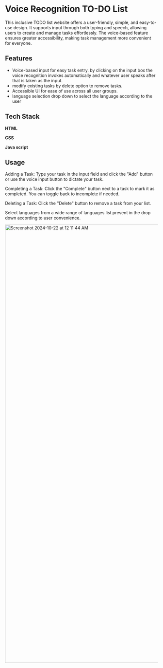 
# Voice Recognition TO-DO List

This inclusive TODO list website offers a user-friendly, simple, and easy-to-use design. It supports input through both typing and speech, allowing users to create and manage tasks effortlessly. The voice-based feature ensures greater accessibility, making task management more convenient for everyone.




## Features

- Voice-based input for easy task entry. by clicking on the input box the voice recognition invokes automatically and whatever user speaks after that is taken as the input.
- modify existing tasks by delete option to remove tasks.
- Accessible UI for ease of use across all user groups.
- language selection drop down to select the language according to the user



## Tech Stack

**HTML** 

**CSS**

**Java script**



## Usage
Adding a Task: Type your task in the input field and click the "Add" button or use the voice input button to dictate your task.


Completing a Task: Click the "Complete" button next to a task to mark it as completed. You can toggle back to incomplete if needed.


Deleting a Task: Click the "Delete" button to remove a task from your list.


Select languages from a wide range of languages list present in the drop down according to user convenience.




<img width="1440" alt="Screenshot 2024-10-22 at 12 11 44 AM" src="https://github.com/user-attachments/assets/4e8e2acf-a811-4edd-bb80-6dbc626cbf7c">



